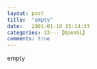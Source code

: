 ```yaml
---
layout: post
title:  "empty"
date:   2001-01-10 15:14:33
categories: 33---【OpenGL】
comments: true
---
```

empty
